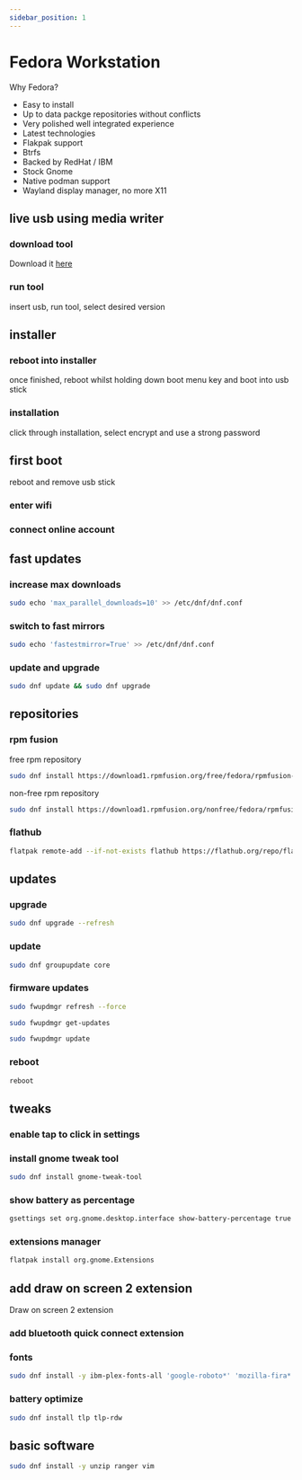 ```yaml
---
sidebar_position: 1
---
```


# Fedora Workstation

Why Fedora?

- Easy to install
- Up to data packge repositories without conflicts
- Very polished well integrated experience
- Latest technologies
- Flakpak support
- Btrfs
- Backed by RedHat / IBM
- Stock Gnome
- Native podman support
- Wayland display manager, no more X11

## live usb using media writer

### download tool
Download it [here](https://getfedora.org/en/workstation/download/)

### run tool
insert usb, run tool, select desired version

## installer

### reboot into installer
once finished, reboot whilst holding down boot menu key and boot into usb stick

### installation
click through installation, select encrypt and use a strong password

## first boot
reboot and remove usb stick

### enter wifi

### connect online account

## fast updates

### increase max downloads
``` bash
sudo echo 'max_parallel_downloads=10' >> /etc/dnf/dnf.conf
```

### switch to fast mirrors
``` bash
sudo echo 'fastestmirror=True' >> /etc/dnf/dnf.conf
```

### update and upgrade
``` bash
sudo dnf update && sudo dnf upgrade
```

## repositories

### rpm fusion

free rpm repository

``` bash
sudo dnf install https://download1.rpmfusion.org/free/fedora/rpmfusion-free-release-$(rpm -E %fedora).noarch.rpm
```
non-free rpm repository

``` bash
sudo dnf install https://download1.rpmfusion.org/nonfree/fedora/rpmfusion-nonfree-release-$(rpm -E %fedora).noarch.rpm
```

### flathub
``` bash
flatpak remote-add --if-not-exists flathub https://flathub.org/repo/flathub.flatpakrepo
```

## updates

### upgrade
``` bash
sudo dnf upgrade --refresh
```

### update
``` bash
sudo dnf groupupdate core
```

### firmware updates
``` bash
sudo fwupdmgr refresh --force
```
``` bash
sudo fwupdmgr get-updates
```
``` bash
sudo fwupdmgr update
```

### reboot
``` bash
reboot
```

## tweaks

### enable tap to click in settings

### install gnome tweak tool
``` bash
sudo dnf install gnome-tweak-tool
```
### show battery as percentage
``` bash
gsettings set org.gnome.desktop.interface show-battery-percentage true
```

### extensions manager 
``` bash
flatpak install org.gnome.Extensions
```

## add draw on screen 2 extension
Draw on screen 2 extension

### add bluetooth quick connect extension

### fonts
``` bash
sudo dnf install -y ibm-plex-fonts-all 'google-roboto*' 'mozilla-fira*' fira-code-fonts
```

### battery optimize
``` bash
sudo dnf install tlp tlp-rdw
```

## basic software
``` bash
sudo dnf install -y unzip ranger vim
```